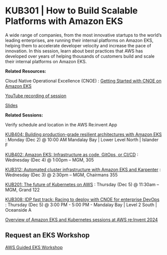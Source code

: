 # KUB301 | How to Build Scalable Platforms with Amazon EKS

A wide range of companies, from the most innovative startups to the world’s leading enterprises, are running their internal platforms on Amazon EKS, helping them to accelerate developer velocity and increase the pace of innovation. In this session, learn about best practices that AWS has developed over years of helping thousands of customers build and scale their internal platforms on Amazon EKS.

**Related Resources:**

Cloud Native Operational Excellence (CNOE) : [Getting Started with CNOE on Amazon EKS](https://cnoe.io/docs/reference-implementation/installations/app-idp)

[YouTube recording of session](https://youtu.be/WkPrmHKZsq4?si=OPyU4YL3gpAVl7K6)

[Slides](https://reinvent.awsevents.com/content/dam/reinvent/2024/slides/kub/KUB301_How-to-build-scalable-platforms-with-Amazon-EKS.pdf)

**Related Sessions:**

Verify schedule and location in the AWS Re:invent App

[KUB404: Building production-grade resilient architectures with Amazon EKS](https://registration.awsevents.com/flow/awsevents/reinvent24/sessioncatalog/page/page?search=kub404) : Monday (Dec 2) @ 10:00 AM  Mandalay Bay | Lower Level North | Islander F


[KUB402: Amazon EKS: Infrastructure as code, GitOps, or CI/CD](https://registration.awsevents.com/flow/awsevents/reinvent24/sessioncatalog/page/page?search=kub402) : Wednesday (Dec 4) @ 1:00pm – MGM, 305

[KUB312: Automated cluster infrastructure with Amazon EKS and Karpenter](https://registration.awsevents.com/flow/awsevents/reinvent24/sessioncatalog/page/page?search=kub312) : Wednesday (Dec 3) @ 2:30pm – MGM, Chairmans 355

[KUB201: The future of Kubernetes on AWS](https://registration.awsevents.com/flow/awsevents/reinvent24/sessioncatalog/page/page?search=kub201) : Thursday (Dec 5) @ 11:30am – MGM, Grand 122

[KUB308: IDP fast track: Racing to deploy with CNOE for enterprise DevOps](https://registration.awsevents.com/flow/awsevents/reinvent24/sessioncatalog/page/page?search=kub308) : Thursday (Dec 5) @ 3:00 PM - 5:00 PM  - Mandalay Bay | Level 2 South | Oceanside A

[Overview of Amazon EKS and Kubernetes sessions at AWS re:Invent 2024](https://aws.amazon.com/blogs/containers/amazon-eks-and-kubernetes-sessions-at-aws-reinvent-2024)

## Request an EKS Workshop
[AWS Guided EKS Workshop](https://pages.awscloud.com/NAMER-other-PT-eks-workshop-2024-reg.html?trk=93273282-cba3-45ac-932f-841b45264eee&sc_channel=el)
